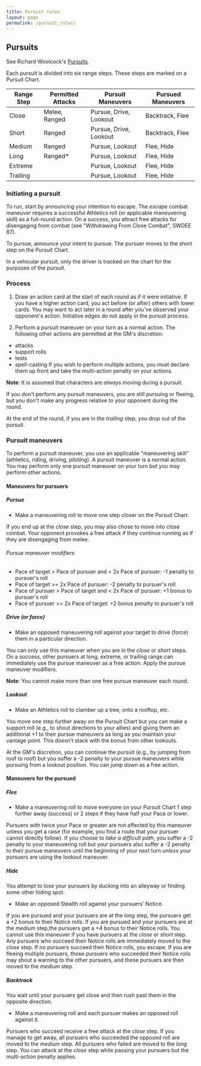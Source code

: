 ```yaml
---
title: Pursuit rules 
layout: page
permalink: /pursuit_rules/
---
```


## Pursuits
See Richard Woolcock's [Pursuits](http://savage-stuff.blogspot.com/2017/08/situational-rule-pursuits.html).

Each pursuit is divided into six range steps.
These steps are marked on a Pursuit Chart.

| Range Step | Permitted Attacks | Pursuit Maneuvers | Pursued Maneuvers |
| - | - | - | - |
| Close | Melee, Ranged | Pursue, Drive, Lookout | Backtrack, Flee  |
| Short | Ranged | Pursue, Drive, Lookout  | Backtrack, Flee |
| Medium | Ranged | Pursue, Lookout | Flee, Hide |
| Long | Ranged* | Pursue, Lookout  | Flee, Hide |
| Extreme |  | Pursue, Lookout | Flee, Hide |
| Trailing |  | Pursue, Lookout | Flee, Hide |


### Initiating a pursuit

To run, start by announcing your intention to escape.
The _escape_ combat maneuver requires a successful Athletics roll (or applicable maneuvering skill) as a full-round action.
On a success, you attract free attacks for disengaging from combat (see "Withdrawing From Close Combat", SWDEE 87).

To pursue, announce your intent to pursue.
The pursuer moves to the short step on the Pursuit Chart.

In a vehicular pursuit, only the driver is tracked on the chart for the purposes of the pursuit.

### Process

1. Draw an action card at the start of each round as if it were initiative.
If you have a higher action card, you act before (or after) others with lower cards.
You may want to act later in a round after you've observed your opponent's action.
Initiative edges do not apply in the pursuit process.

2. Perform a pursuit maneuver on your turn as a normal action. 
The following other actions are permitted at the GM's discretion: 
* attacks
* support rolls
* tests
* spell-casting 
If you wish to perform multiple actions, you must declare them up front and take the multi-action penalty on your actions.

**Note**: It is assumed that characters are _always_ moving during a pursuit.

If you don't perform any pursuit maneuvers, you are still pursuing or fleeing, 
but you don't make any progress relative to your opponent during the round.

At the end of the round, if you are in the _trailing_ step, you drop out of the pursuit.

### Pursuit maneuvers

To perform a pursuit maneuver, you use an applicable "maneuvering skill" (athletics, riding, driving, piloting).
A pursuit maneuver is a normal action.
You may perform only one pursuit maneuver on your turn but you may perform other actions.



#### Maneuvers for pursuers


##### Pursue

* Make a maneuvering roll to move one step closer on the Pursuit Chart. 

If you end up at the _close_ step, you may also chose to move into close combat.
Your opponent provokes a free attack if they continue running as if they are disengaging from melee. 

###### Pursue maneuver modifiers
* Pace of target > Pace of pursuer and < 2x Pace of pursuer: -1 penalty to pursuer's roll
* Pace of target >= 2x Pace of pursuer: -2 penalty to pursuer's roll
* Pace of pursuer > Pace of target and < 2x Pace of pursuer: +1 bonus to pursuer's roll
* Pace of pursuer >= 2x Pace of target: +2 bonus penalty to pursuer's roll


##### Drive (or force)

* Make an opposed maneuvering roll against your target to drive (force) them in a particular direction. 

You can only use this maneuver when you are in the _close_ or _short_ steps.
On a success, other pursuers at long, extreme, or trailing range can immediately use the pursue maneuver as a free action.
Apply the pursue maneuver modifiers.

**Note**: You cannot make more than one free pursue maneuver each round. 


##### Lookout

* Make an Athletics roll to clamber up a tree, onto a rooftop, etc. 

You move one step further away on the Pursuit Chart but you can make a support roll (e.g., to shout directions to your allies)
and giving them an additional +1 to their pursue maneuvers as long as you maintain your vantage point.
This doesn’t stack with the bonus from other lookouts. 

At the GM's discretion, you can continue the pursuit (e.g., by jumping from roof to roof) but 
you suffer a -2 penalty to your pursue maneuvers while pursuing from a lookout position. 
You can jump down as a free action.



#### Maneuvers for the pursued

##### Flee

* Make a maneuvering roll to move everyone on your Pursuit Chart 1 step further away (success) 
or 2 steps if they have half your Pace or lower. 

Pursuers with twice your Pace or greater are not affected by this maneuver unless you get a raise 
(for example, you find a route that your pursuer cannot directly follow). 
If you choose to _take a difficult path_, you suffer a -2 penalty to your maneuvering roll but 
your pursuers also suffer a -2 penalty to their pursue maneuvers until the beginning of your next turn 
_unless_ your pursuers are using the lookout maneuver.

##### Hide 

You attempt to lose your pursuers by ducking into an alleyway or finding some other hiding spot. 
* Make an opposed Stealth roll against your pursuers' Notice. 

If you are pursued and your pursuers are at the _long_ step, the pursuers get a +2 bonus to their Notice rolls.
If you are pursued and your pursuers are at the _medium_ step,the pursuers get a +4 bonus to their Notice rolls. 
You cannot use this maneuver if you have pursuers at the _close_ or _short_ step. 
Any pursuers who succeed their Notice rolls are immediately moved to the _close_ step.
If no pursuers succeed their Notice rolls, you escape. 
If you are fleeing multiple pursuers, those pursuers who succeeded their Notice rolls may shout a warning to the other pursuers, 
and these pursuers are then moved to the _medium_ step.

##### Backtrack

You wait until your pursuers get close and then rush past them in the opposite direction. 
* Make a maneuvering roll and each pursuer makes an opposed roll against it.

Pursuers who succeed receive a free attack at the _close_ step. 
If you manage to get away, all pursuers who succeeded the opposed roll are moved to the _medium_ step. 
All pursuers who failed are moved to the _long_ step. 
You can attack at the _close_ step while passing your pursuers but the multi-action penalty applies.

